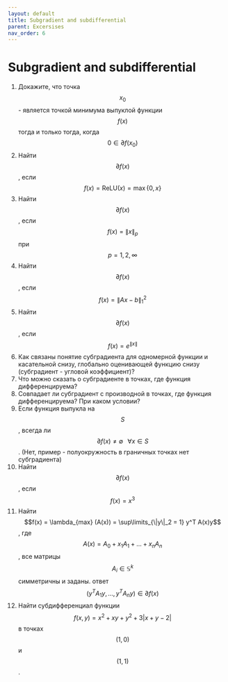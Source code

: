 ```yaml
---
layout: default
title: Subgradient and subdifferential
parent: Excersises
nav_order: 6
---
```


# Subgradient and subdifferential

1. Докажите, что точка $$x_0$$ - является точкой минимума выпуклой функции $$f(x)$$ тогда и только тогда, когда $$0 \in \partial f(x_0)$$
1. Найти $$\partial f(x)$$, если $$f(x) = \text{ReLU}(x) = \max \{0, x\}$$
1. Найти $$\partial f(x)$$, если $$f(x) = \|x\|_p$$ при $$p = 1,2, \infty$$
1. Найти $$\partial f(x)$$, если $$f(x) = \|Ax - b\|_1^2$$
1. Найти $$\partial f(x)$$, если $$f(x) = e^{\|x\|}$$
1. Как связаны понятие субградиента для одномерной функции и касательной снизу, глобально оценивающей функцию снизу (субградиент - угловой коэффициент)?
1. Что можно сказать о субградиенте в точках, где функция дифференцируема?
1. Совпадает ли субградиент с производной в точках, где функция дифференцируема? При каком условии?
1. Если функция выпукла на $$S$$, всегда ли $$\partial f(x) \neq \emptyset  \;\;\; \forall x \in S$$. (Нет, пример - полуокружность в граничных точках нет субградиента)
1. Найти $$\partial f(x)$$, если $$f(x) = x^3$$
1. Найти $$f(x) = \lambda_{max} (A(x)) = \sup\limits_{\|y\|_2 = 1} y^T A(x)y$$, где $$A(x) = A_0 + x_1A_1 + \ldots + x_nA_n$$, все матрицы $$A_i \in \mathbb{S}^k$$ симметричны и заданы. ответ $$\left( y^TA_1y, \ldots, y^TA_ny \right) \in \partial f(x)$$
1. Найти субдифференциал функции $$f(x,y) = x^2 + xy + y^2 + 3\vert x + y − 2\vert$$ в точках $$(1,0)$$ и $$(1,1)$$.